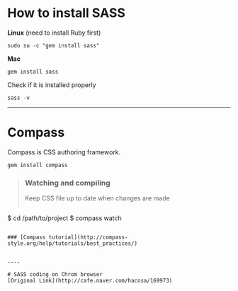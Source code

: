 # How to install SASS
**Linux** (need to install Ruby first)
```
sudo su -c "gem install sass"
```
**Mac**
```
gem install sass
```
Check if it is installed properly
```
sass -v
```

----

# Compass
Compass is CSS authoring framework. 
```
gem install compass
```
> ### Watching and compiling
> Keep CSS file up to date when changes are made
>```
$ cd /path/to/project
$ compass watch
```

### [Compass tutorial](http://compass-style.org/help/tutorials/best_practices/)


----

# SASS coding on Chrom browser
[Original Link](http://cafe.naver.com/hacosa/169973)
